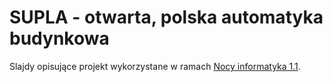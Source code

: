 # SUPLA - otwarta, polska automatyka budynkowa

Slajdy opisujące projekt wykorzystane w ramach [Nocy informatyka 1.1](http://nocinformatyka.pl).
